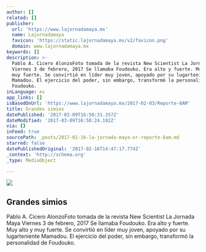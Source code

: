 ```yaml
---
author: []
related: []
publisher:
  url: 'https://www.lajornadamaya.mx'
  name: Lajornadamaya
  favicon: 'https://static.lajornadamaya.mx/v2/favicon.png'
  domain: www.lajornadamaya.mx
keywords: []
description: >-
  Pablo A. Cicero AlonzoFoto tomada de la revista New Scientist La Jornada Maya
  Viernes 3 de febrero, 2017 Se llamaba Foudouko. Era alto y fuerte. Muy alto y
  muy fuerte. Se convirtió en líder muy joven, apoyado por su lugarteniente
  Mamadou. El ejercicio del poder, sin embargo, transformó la personalidad de
  Foudouko.
inLanguage: es
app_links: []
isBasedOnUrl: 'https://www.lajornadamaya.mx/2017-02-03/Reporte-8AM'
title: Grandes simios
datePublished: '2017-03-09T16:50:31.357Z'
dateModified: '2017-03-09T16:50:24.102Z'
via: {}
inFeed: true
sourcePath: _posts/2017-02-16-la-jornada-maya-or-reporte-8am.md
starred: false
datePublishedOriginal: '2017-02-16T14:47:17.774Z'
_context: 'http://schema.org'
_type: MediaObject

---
```

<article style=""><img src="https://img.lajornadamaya.mx/32/i1abgobg3abr_640-414-cover" /><h1>Grandes simios</h1><p>Pablo A. Cicero AlonzoFoto tomada de la revista New Scientist La Jornada Maya Viernes 3 de febrero, 2017 Se llamaba Foudouko. Era alto y fuerte. Muy alto y muy fuerte. Se convirtió en líder muy joven, apoyado por su lugarteniente Mamadou. El ejercicio del poder, sin embargo, transformó la personalidad de Foudouko.</p></article>